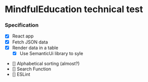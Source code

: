 # MindfulEducation technical test

### Specification

- [x] React app
- [x] Fetch JSON data
- [x] Render data in a table
  - [x] Use SemanticUi library to syle
- [] Alphabetical sorting (almost?)
- [] Search Function
- [] ESLint
